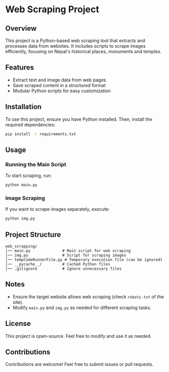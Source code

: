 # Web Scraping Project

## Overview
This project is a Python-based web scraping tool that extracts and processes data from websites. It includes scripts to scrape images efficiently, focusing on Nepal's historical places, monuments and temples.

## Features
- Extract text and image data from web pages
- Save scraped content in a structured format
- Modular Python scripts for easy customization

## Installation
To use this project, ensure you have Python installed. Then, install the required dependencies:

```sh
pip install -r requirements.txt
```

## Usage
### Running the Main Script
To start scraping, run:

```sh
python main.py
```

### Image Scraping
If you want to scrape images separately, execute:

```sh
python img.py
```

## Project Structure
```
web_scrapping/
│── main.py              # Main script for web scraping
│── img.py               # Script for scraping images
│── tempCodeRunnerFile.py # Temporary execution file (can be ignored)
│── __pycache__/         # Cached Python files
│── .gitignore           # Ignore unnecessary files
```

## Notes
- Ensure the target website allows web scraping (check `robots.txt` of the site).
- Modify `main.py` and `img.py` as needed for different scraping tasks.

## License
This project is open-source. Feel free to modify and use it as needed.

## Contributions
Contributions are welcome! Feel free to submit issues or pull requests.

